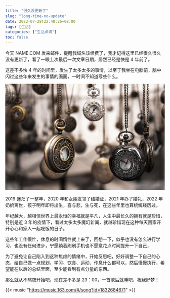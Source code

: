 ```yaml
---
title: "很久没更新了"
slug: "long-time-no-update"
date: 2022-07-28T22:48:26+08:00
tags: [生活]
categories: ["生活点滴"]
toc: false
---
```


今天 NAME.COM 发来邮件，提醒我域名该续费了，我才记得这里已经很久很久没有更新了，看了一眼上次最后一次文章日期，居然已经是快是 4 年前了。

这差不多快 4 年的时间里，发生了太多太多的事情，以至于我坐在电脑前，脑中闪过这些年来发生的事情的画面，一时间不知道写些什么。

![Time](time.jpeg "时间流逝")

2019 迷茫了一整年，2020 年和女朋友领了结婚证，2021 年办了婚礼，2022 年奶奶离世，孩子明年即将出生，喜与悲，生与死，在这些年里也算统统经历过。

年纪越大，越相信世界上最永恒的幸福就是平凡，人生中最长久的拥有就是珍惜，特别是近 3 年的疫情下，看过太多太多魔幻新闻，就越珍惜现在这种每天回家开开心心和家人一起吃饭的日子。

这些年工作很忙，休息的时间惰性就上来了，回想一下，似乎也没有怎么进行学习，也没有任何进步，宁愿躺着刷刷手机也不愿意花点时间提升一下自己，

为了避免让自己陷入到这种焦虑的情绪中，开始反思吧，好好调整一下自己的心态，给自己做一点规划，学习、饮食、运动、作息什么都可以，然后慢慢执行，希望能在以后的总结里面，至少能看到有点分量的东西。

那么就从不熬夜开始吧，现在差不多是 23：00，一首歌后就睡吧，祝我好梦！


{{< music "https://music.163.com/#/song?id=1832684671" >}}

